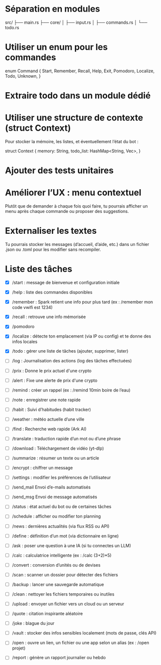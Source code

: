 # Séparation en modules

src/
├── main.rs
├── core/
│   ├── input.rs
│   ├── commands.rs
│   └── todo.rs

# Utiliser un enum pour les commandes

enum Command {
    Start,
    Remember,
    Recall,
    Help,
    Exit,
    Pomodoro,
    Localize,
    Todo,
    Unknown,
}

# Extraire todo dans un module dédié

# Utiliser une structure de contexte (struct Context)

Pour stocker la mémoire, les listes, et éventuellement l’état du bot :

struct Context {
    memory: String,
    todo_list: HashMap<String, Vec<String>>,
}

# Ajouter des tests unitaires

# Améliorer l’UX : menu contextuel
Plutôt que de demander à chaque fois quoi faire, tu pourrais afficher un menu après chaque commande ou proposer des suggestions.

# Externaliser les textes
Tu pourrais stocker les messages (d’accueil, d’aide, etc.) dans un fichier .json ou .toml pour les modifier sans recompiler.


# Liste des tâches

- [x] /start : message de bienvenue et configuration initiale
- [x] /help : liste des commandes disponibles
- [x] /remember : Spark retient une info pour plus tard (ex : /remember mon code vwifi est 1234)
- [x] /recall : retrouve une info mémorisée
- [x] /pomodoro
- [x] /localize : détecte ton emplacement (via IP ou config) et te donne des infos locales
- [x] /todo : gérer une liste de tâches (ajouter, supprimer, lister)

- [ ] /log : Journalisation des actions (log des tâches effectuées)

- [ ] /prix : Donne le prix actuel d'une crypto
- [ ] /alert : Fixe une alerte de prix d'une crypto

- [ ] /remind : créer un rappel (ex : /remind 10min boire de l’eau)
- [ ] /note : enregistrer une note rapide
- [ ] /habit : Suivi d’habitudes (habit tracker)
- [ ] /weather : météo actuelle d’une ville
- [ ] /find : Recherche web rapide (Ark AI)
- [ ] /translate : traduction rapide d’un mot ou d’une phrase
- [ ] /download : Téléchargement de vidéo (yt-dlp)
- [ ] /summarize : résumer un texte ou un article
- [ ] /encrypt : chiffrer un message
- [ ] /settings : modifier les préférences de l’utilisateur
- [ ] /send_mail Envoi d’e-mails automatisés
- [ ] /send_msg Envoi de message automatisés
- [ ] /status : état actuel du bot ou de certaines tâches
- [ ] /schedule : afficher ou modifier ton planning
- [ ] /news : dernières actualités (via flux RSS ou API)
- [ ] /define : définition d’un mot (via dictionnaire en ligne)
- [ ] /ask : poser une question à une IA (si tu connectes un LLM)
- [ ] /calc : calculatrice intelligente (ex : /calc (3+2)*5)
- [ ] /convert : conversion d’unités ou de devises
- [ ] /scan : scanner un dossier pour détecter des fichiers
- [ ] /backup : lancer une sauvegarde automatique
- [ ] /clean : nettoyer les fichiers temporaires ou inutiles
- [ ] /upload : envoyer un fichier vers un cloud ou un serveur
- [ ] /quote : citation inspirante aléatoire
- [ ] /joke : blague du jour
- [ ] /vault : stocker des infos sensibles localement (mots de passe, clés API)
- [ ] /open : ouvre un lien, un fichier ou une app selon un alias (ex : /open projet)
- [ ] /report : génère un rapport journalier ou hebdo